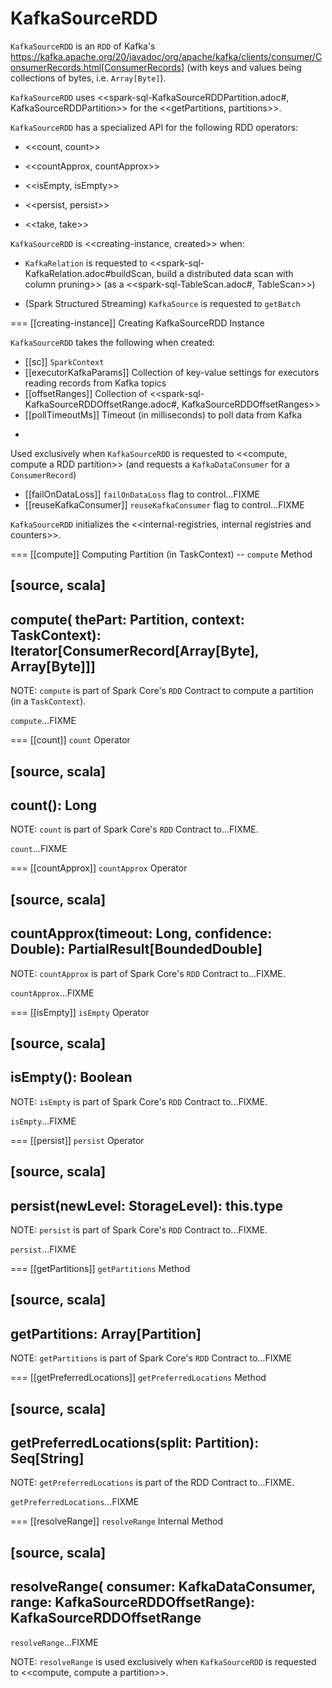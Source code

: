 # KafkaSourceRDD

`KafkaSourceRDD` is an `RDD` of Kafka's https://kafka.apache.org/20/javadoc/org/apache/kafka/clients/consumer/ConsumerRecords.html[ConsumerRecords] (with keys and values being collections of bytes, i.e. `Array[Byte]`).

`KafkaSourceRDD` uses <<spark-sql-KafkaSourceRDDPartition.adoc#, KafkaSourceRDDPartition>> for the <<getPartitions, partitions>>.

`KafkaSourceRDD` has a specialized API for the following RDD operators:

* <<count, count>>

* <<countApprox, countApprox>>

* <<isEmpty, isEmpty>>

* <<persist, persist>>

* <<take, take>>

`KafkaSourceRDD` is <<creating-instance, created>> when:

* `KafkaRelation` is requested to <<spark-sql-KafkaRelation.adoc#buildScan, build a distributed data scan with column pruning>> (as a <<spark-sql-TableScan.adoc#, TableScan>>)

* (Spark Structured Streaming) `KafkaSource` is requested to `getBatch`

=== [[creating-instance]] Creating KafkaSourceRDD Instance

`KafkaSourceRDD` takes the following when created:

* [[sc]] `SparkContext`
* [[executorKafkaParams]] Collection of key-value settings for executors reading records from Kafka topics
* [[offsetRanges]] Collection of <<spark-sql-KafkaSourceRDDOffsetRange.adoc#, KafkaSourceRDDOffsetRanges>>
* [[pollTimeoutMs]] Timeout (in milliseconds) to poll data from Kafka
+
Used exclusively when `KafkaSourceRDD` is requested to <<compute, compute a RDD partition>> (and requests a `KafkaDataConsumer` for a `ConsumerRecord`)

* [[failOnDataLoss]] `failOnDataLoss` flag to control...FIXME
* [[reuseKafkaConsumer]] `reuseKafkaConsumer` flag to control...FIXME

`KafkaSourceRDD` initializes the <<internal-registries, internal registries and counters>>.

=== [[compute]] Computing Partition (in TaskContext) -- `compute` Method

[source, scala]
----
compute(
  thePart: Partition,
  context: TaskContext): Iterator[ConsumerRecord[Array[Byte], Array[Byte]]]
----

NOTE: `compute` is part of Spark Core's `RDD` Contract to compute a partition (in a `TaskContext`).

`compute`...FIXME

=== [[count]] `count` Operator

[source, scala]
----
count(): Long
----

NOTE: `count` is part of Spark Core's `RDD` Contract to...FIXME.

`count`...FIXME

=== [[countApprox]] `countApprox` Operator

[source, scala]
----
countApprox(timeout: Long, confidence: Double): PartialResult[BoundedDouble]
----

NOTE: `countApprox` is part of Spark Core's `RDD` Contract to...FIXME.

`countApprox`...FIXME

=== [[isEmpty]] `isEmpty` Operator

[source, scala]
----
isEmpty(): Boolean
----

NOTE: `isEmpty` is part of Spark Core's `RDD` Contract to...FIXME.

`isEmpty`...FIXME

=== [[persist]] `persist` Operator

[source, scala]
----
persist(newLevel: StorageLevel): this.type
----

NOTE: `persist` is part of Spark Core's `RDD` Contract to...FIXME.

`persist`...FIXME

=== [[getPartitions]] `getPartitions` Method

[source, scala]
----
getPartitions: Array[Partition]
----

NOTE: `getPartitions` is part of Spark Core's `RDD` Contract to...FIXME

=== [[getPreferredLocations]] `getPreferredLocations` Method

[source, scala]
----
getPreferredLocations(split: Partition): Seq[String]
----

NOTE: `getPreferredLocations` is part of the RDD Contract to...FIXME.

`getPreferredLocations`...FIXME

=== [[resolveRange]] `resolveRange` Internal Method

[source, scala]
----
resolveRange(
  consumer: KafkaDataConsumer,
  range: KafkaSourceRDDOffsetRange): KafkaSourceRDDOffsetRange
----

`resolveRange`...FIXME

NOTE: `resolveRange` is used exclusively when `KafkaSourceRDD` is requested to <<compute, compute a partition>>.
